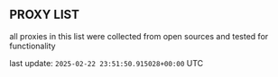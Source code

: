 ## PROXY LIST

all proxies in this list were collected from open sources and tested for functionality

last update: `2025-02-22 23:51:50.915028+00:00` UTC